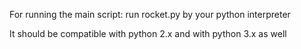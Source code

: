 For running the main script:
run rocket.py by your python interpreter

It should be compatible with python 2.x and with python 3.x as well
